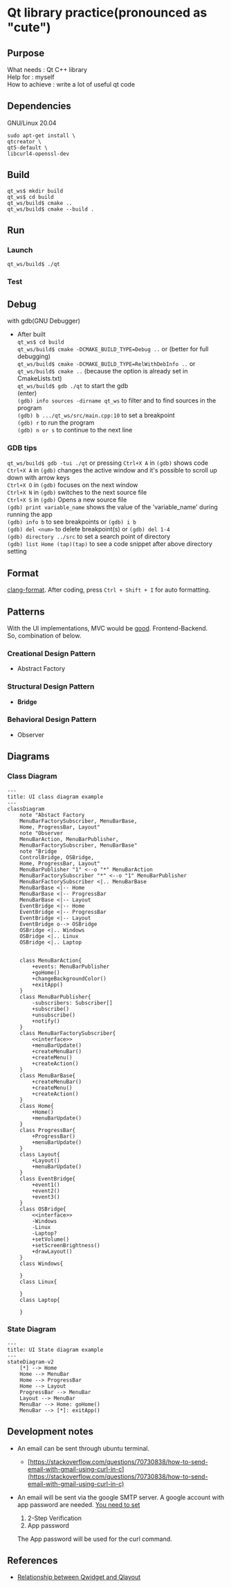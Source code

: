 # Qt library practice(pronounced as "cute")
## Purpose
What needs : Qt C++ library  
Help for : myself  
How to achieve : write a lot of useful qt code
## Dependencies
GNU/Linux 20.04
```
sudo apt-get install \
qtcreator \
qt5-default \
libcurl4-openssl-dev
```
## Build
```
qt_ws$ mkdir build
qt_ws$ cd build
qt_ws/build$ cmake ..
qt_ws/build$ cmake --build .
```
## Run
### Launch
```
qt_ws/build$ ./qt
```
### Test

## Debug
with gdb(GNU Debugger)  
- After built  
`qt_ws$ cd build`  
`qt_ws/build$ cmake -DCMAKE_BUILD_TYPE=Debug ..` or (better for full debugging)  
`qt_ws/build$ cmake -DCMAKE_BUILD_TYPE=RelWithDebInfo ..` or  
`qt_ws/build$ cmake ..` (because the option is already set in CmakeLists.txt)  
`qt_ws/build$ gdb ./qt` to start the gdb  
(enter)  
`(gdb) info sources -dirname qt_ws` to filter and to find sources in the program  
`(gdb) b .../qt_ws/src/main.cpp:10` to set a breakpoint  
`(gdb) r` to run the program  
`(gdb) n or s` to continue to the next line  

### GDB tips
`qt_ws/build$ gdb -tui ./qt` or pressing `Ctrl+X A` in `(gdb)` shows code  
`Ctrl+X A` in `(gdb)` changes the active window and it's possible to scroll up down with arrow keys  
`Ctrl+X O` in `(gdb)` focuses on the next window  
`Ctrl+X N` in `(gdb)` switches to the next source file  
`Ctrl+X S` in `(gdb)` Opens a new source file  
`(gdb) print variable_name` shows the value of the 'variable_name' during running the app  
`(gdb) info b` to see breakpoints or `(gdb) i b`  
`(gdb) del <num>` to delete breakpoint(s) or `(gdb) del 1-4`  
`(gdb) directory ../src` to set a search point of directory  
`(gdb) list Home (tap)(tap)` to see a code snippet after above directory setting  


## Format
[clang-format](.clang-format). After coding, press `Ctrl + Shift + I` for auto formatting.  
## Patterns
With the UI implementations, MVC would be [good](https://stackoverflow.com/questions/9419147/which-software-design-patterns-do-common-gui-frameworks-exhibit). Frontend-Backend.  
So, combination of below.  
### Creational Design Pattern
- Abstract Factory
### Structural Design Pattern
- **Bridge**
### Behavioral Design Pattern
- Observer
## Diagrams
### Class Diagram
```mermaid
---
title: UI class diagram example
---
classDiagram
    note "Abstact Factory
    MenuBarFactorySubscriber, MenuBarBase, 
    Home, ProgressBar, Layout"
    note "Observer
    MenuBarAction, MenuBarPublisher, 
    MenuBarFactorySubscriber, MenuBarBase"
    note "Bridge
    ControlBridge, OSBridge, 
    Home, ProgressBar, Layout"
    MenuBarPublisher "1" <--o "*" MenuBarAction
    MenuBarFactorySubscriber "*" <--o "1" MenuBarPublisher
    MenuBarFactorySubscriber <|.. MenuBarBase
    MenuBarBase <|-- Home
    MenuBarBase <|-- ProgressBar
    MenuBarBase <|-- Layout
    EventBridge <|-- Home
    EventBridge <|-- ProgressBar
    EventBridge <|-- Layout
    EventBridge o--> OSBridge
    OSBridge <|.. Windows
    OSBridge <|.. Linux
    OSBridge <|.. Laptop


    class MenuBarAction{
        +events: MenuBarPublisher
        +goHome()
        +changeBackgroundColor()
        +exitApp()
    }
    class MenuBarPublisher{
        -subscribers: Subscriber[]
        +subscribe()
        +unsubscribe()
        +notify()
    }
    class MenuBarFactorySubscriber{
        <<interface>>
        +menuBarUpdate()
        +createMenuBar()
        +createMenu()
        +createAction()
    }
    class MenuBarBase{
        +createMenuBar()
        +createMenu()
        +createAction()
    }
    class Home{
        +Home()
        +menuBarUpdate()
    }
    class ProgressBar{
        +ProgressBar()
        +menuBarUpdate()
    }
    class Layout{
        +Layout()
        +menuBarUpdate()
    }
    class EventBridge{
        +event1()
        +event2()
        +event3()
    }
    class OSBridge{
        <<interface>>
        -Windows
        -Linux
        -Laptop?
        +setVolume()
        +setScreenBrightness()
        +drawLayout()
    }
    class Windows{

    }
    class Linux{

    }
    class Laptop{

    }
```
### State Diagram
```mermaid
---
title: UI State diagram example
---
stateDiagram-v2
    [*] --> Home
    Home --> MenuBar
    Home --> ProgressBar
    Home --> Layout
    ProgressBar --> MenuBar
    Layout --> MenuBar
    MenuBar --> Home: goHome()
    MenuBar --> [*]: exitApp()
```
## Development notes
- An email can be sent through ubuntu terminal.
  - [https://stackoverflow.com/questions/70730838/how-to-send-email-with-gmail-using-curl-in-c](https://stackoverflow.com/questions/70730838/how-to-send-email-with-gmail-using-curl-in-c)
- An email will be sent via the google SMTP server. A google account with app password are needed. [You need to set](https://support.google.com/mail/answer/185833?hl=en)
  1. 2-Step Verification 
  2. App password
   
  The App password will be used for the curl command.

## References
- [Relationship between Qwidget and Qlayout](https://stackoverflow.com/questions/24262564/convert-between-qlayout-and-qwidget)